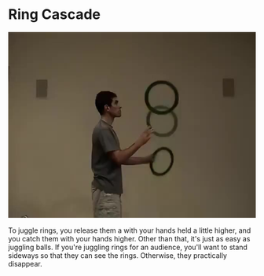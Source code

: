 # Ring Cascade

![RingCascade](/site/videos/poster/ringcascade.jpg)

To juggle rings, you release them a with your hands held a little higher, and you catch them with your hands higher. Other than that, it's just as easy as juggling balls. If you're juggling rings for an audience, you'll want to stand sideways so that they can see the rings. Otherwise, they practically disappear.

